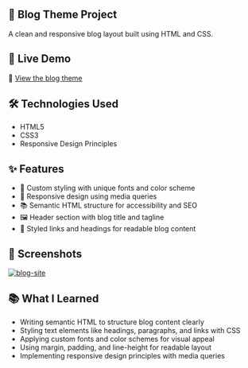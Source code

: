 ## 📝 Blog Theme Project

A clean and responsive blog layout built using HTML and CSS.

## 🚀 Live Demo

🔗 [View the blog theme](https://dash.generalassemb.ly/selkoc/build-your-own-blog-theme)

## 🛠️ Technologies Used

- HTML5  
- CSS3  
- Responsive Design Principles

## ✨ Features

- 🎨 Custom styling with unique fonts and color scheme  
- 📱 Responsive design using media queries  
- 📚 Semantic HTML structure for accessibility and SEO  
- 🖼️ Header section with blog title and tagline  
- 🔗 Styled links and headings for readable blog content

## 📸 Screenshots

<a href="https://ibb.co/600QJH1F"><img src="https://i.ibb.co/600QJH1F/blog-site.png" alt="blog-site" border="0"></a>

## 📚 What I Learned

- Writing semantic HTML to structure blog content clearly  
- Styling text elements like headings, paragraphs, and links with CSS  
- Applying custom fonts and color schemes for visual appeal  
- Using margin, padding, and line-height for readable layout  
- Implementing responsive design principles with media queries
